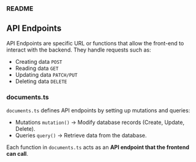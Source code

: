 ### README

## API Endpoints

API Endpoints are specific URL or functions that allow the front-end to interact with the backend.  They handle requests such as:
- Creating data `POST`
- Reading data `GET`
- Updating data `PATCH/PUT`
- Deleting data `DELETE`

### documents.ts
`documents.ts` defines API endpoints by setting up mutations and queries:
- Mutations `mutation()` → Modify database records (Create, Update, Delete).
- Queries `query()` → Retrieve data from the database.

Each function in `documents.ts` acts as an **API endpoint that the frontend can call**.

